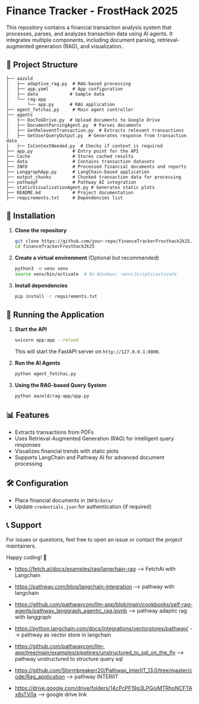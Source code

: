 # Finance Tracker - FrostHack 2025

This repository contains a financial transaction analysis system that processes, parses, and analyzes transaction data using AI agents. It integrates multiple components, including document parsing, retrieval-augmented generation (RAG), and visualization.

## 📂 Project Structure

```
├── aazold
│   ├── adaptive_rag.py  # RAG-based processing
│   ├── app.yaml         # App configuration
│   ├── data            # Sample data
│   └── rag-app
│       └── app.py      # RAG application
├── agent_fetchai.py     # Main agent controller
├── agents
│   ├── DocToGDrive.py  # Upload documents to Google Drive
│   ├── DocumentParsingAgent.py  # Parses documents
│   ├── GetReleventTransaction.py  # Extracts relevant transactions
│   ├── GetUserQueryOutput.py  # Generates response from transaction data
│   ├── IsContextNeeded.py  # Checks if context is required
├── app.py               # Entry point for the API
├── Cache                # Stores cached results
├── data                 # Contains transaction datasets
├── INFO                 # Processed financial documents and reports
├── LanggraphApp.py      # LangChain-based application
├── output_chunks        # Chunked transaction data for processing
├── pathwayF             # Pathway AI integration
├── staticVisualizationAgent.py # Generates static plots
├── README.md            # Project documentation
├── requirements.txt     # Dependencies list
```

## 🚀 Installation

1. **Clone the repository**
   ```bash
   git clone https://github.com/your-repo/financeTrackerFrosthack2k25.git
   cd financeTrackerFrosthack2k25
   ```

2. **Create a virtual environment** (Optional but recommended)
   ```bash
   python3 -m venv venv
   source venv/bin/activate  # On Windows: venv\Scripts\activate
   ```

3. **Install dependencies**
   ```bash
   pip install -r requirements.txt
   ```

## 🏃 Running the Application

1. **Start the API**
   ```bash
   uvicorn app:app --reload
   ```
   This will start the FastAPI server on `http://127.0.0.1:8000`.

2. **Run the AI Agents**
   ```bash
   python agent_fetchai.py
   ```

3. **Using the RAG-based Query System**
   ```bash
   python aazold/rag-app/app.py
   ```

## 📊 Features

- Extracts transactions from PDFs
- Uses Retrieval-Augmented Generation (RAG) for intelligent query responses
- Visualizes financial trends with static plots
- Supports LangChain and Pathway AI for advanced document processing

## 🛠️ Configuration
- Place financial documents in `INFO/data/`
- Update `credentials.json` for authentication (if required)

## 📞 Support
For issues or questions, feel free to open an issue or contact the project maintainers.

Happy coding! 🚀


- https://fetch.ai/docs/examples/rag/langchain-rag --> FetchAi with Langchain
- https://pathway.com/blog/langchain-integration --> pathway with langchain 
- https://github.com/pathwaycom/llm-app/blob/main/cookbooks/self-rag-agents/pathway_langgraph_agentic_rag.ipynb --> pathway adaptic rag with langgraph 
- https://python.langchain.com/docs/integrations/vectorstores/pathway/ --> pathway as vector store in langchain 
- https://github.com/pathwaycom/llm-app/tree/main/examples/pipelines/unstructured_to_sql_on_the_fly --> pathway unstructured to structure query sql 
- https://github.com/Stormbreakerr20/Pathway_InterIIT_13.0/tree/master/code/Rag_application --> pathway INTERIIT

- https://drive.google.com/drive/folders/14cPcPF19g3LPGojMTRhoNCFTAx8sTV0a --> google drive link 
